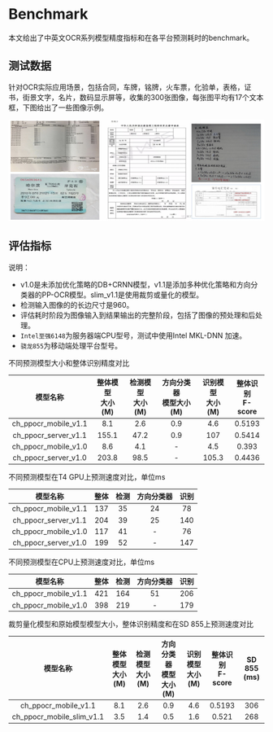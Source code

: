 # Benchmark

本文给出了中英文OCR系列模型精度指标和在各平台预测耗时的benchmark。

## 测试数据  
针对OCR实际应用场景，包括合同，车牌，铭牌，火车票，化验单，表格，证书，街景文字，名片，数码显示屏等，收集的300张图像，每张图平均有17个文本框，下图给出了一些图像示例。

<div align="center">
<img src="../datasets/doc.jpg"  width = "800" height = "200" />
</div>

## 评估指标  

说明：
- v1.0是未添加优化策略的DB+CRNN模型，v1.1是添加多种优化策略和方向分类器的PP-OCR模型。slim_v1.1是使用裁剪或量化的模型。
- 检测输入图像的的长边尺寸是960。
- 评估耗时阶段为图像输入到结果输出的完整阶段，包括了图像的预处理和后处理。  
- `Intel至强6148`为服务器端CPU型号，测试中使用Intel MKL-DNN 加速。
- `骁龙855`为移动端处理平台型号。  

不同预测模型大小和整体识别精度对比

| 模型名称                     | 整体模型<br>大小\(M\) | 检测模型<br>大小\(M\) | 方向分类器<br>模型大小\(M\) | 识别模型<br>大小\(M\) | 整体识别<br>F\-score |
|:-:|:-:|:-:|:-:|:-:|:-:|
| ch\_ppocr\_mobile\_v1\.1 | 8\.1        | 2\.6        | 0\.9           | 4\.6        | 0\.5193      |
| ch\_ppocr\_server\_v1\.1 | 155\.1      | 47\.2       | 0\.9           | 107         | 0\.5414      |
| ch\_ppocr\_mobile\_v1\.0 | 8\.6        | 4\.1        | \-             | 4\.5        | 0\.393       |
| ch\_ppocr\_server\_v1\.0 | 203\.8      | 98\.5       | \-             | 105\.3      | 0\.4436      |

不同预测模型在T4 GPU上预测速度对比，单位ms

| 模型名称                     | 整体  | 检测 | 方向分类器 | 识别  |
|:-:|:-:|:-:|:-:|:-:|
| ch\_ppocr\_mobile\_v1\.1 | 137 | 35 | 24    | 78  |
| ch\_ppocr\_server\_v1\.1 | 204 | 39 | 25    | 140 |
| ch\_ppocr\_mobile\_v1\.0 | 117 | 41 | \-    | 76  |
| ch\_ppocr\_server\_v1\.0 | 199 | 52 | \-    | 147 |

不同预测模型在CPU上预测速度对比，单位ms

| 模型名称                     | 整体   | 检测  | 方向分类器 | 识别  |
|:-:|:-:|:-:|:-:|:-:|
| ch\_ppocr\_mobile\_v1\.1 | 421  | 164 | 51    | 206 |
| ch\_ppocr\_mobile\_v1\.0 | 398  | 219 | \-    | 179 |

裁剪量化模型和原始模型模型大小，整体识别精度和在SD 855上预测速度对比

| 模型名称                           | 整体模型<br>大小\(M\) | 检测模型<br>大小\(M\) | 方向分类器<br>模型大小\(M\) | 识别模型<br>大小\(M\) | 整体识别<br>F\-score | SD 855<br>\(ms\) |
|:-:|:-:|:-:|:-:|:-:|:-:|:-:|
| ch\_ppocr\_mobile\_v1\.1       | 8\.1        | 2\.6        | 0\.9           | 4\.6        | 0\.5193      | 306          |
| ch\_ppocr\_mobile\_slim\_v1\.1 | 3\.5        | 1\.4        | 0\.5           | 1\.6        | 0\.521       | 268          |

